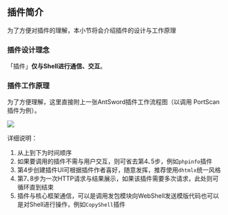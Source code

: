 插件简介
---

为了方便对插件的理解，本小节将会介绍插件的设计与工作原理

### 插件设计理念

「插件」**仅与Shell进行通信、交互**。


### 插件工作原理

为了方便理解，这里直接附上一张AntSword插件工作流程图（以调用 PortScan 插件为例）。

![][img_introduce_1]

详细说明：

1. 从上到下为时间顺序
2. 如果要调用的插件不需与用户交互，则可省去第4､5步，例如`phpinfo`插件
3. 第4步创建插件UI可根据插件作者喜好，随意发挥，推荐使用`dhtmlx`统一风格
4. 第7､8步为一次HTTP请求与结果展示，如果该插件需要多次请求，此处则可循环直到结束
5. 插件与核心框架通信，可以是调用发包模块向WebShell发送模版代码也可以是对Shell进行操作，例如`CopyShell`插件

[img_introduce_1]: http://antsword.l1n3.net/doc/plugin_dev/introduce_1.png
